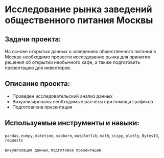 # Исследование рынка заведений общественного питания Москвы

## Задачи проекта:

На основе открытых данных о заведениях общественного питания в Москве необходимо провести исследование рынка для принятия решения об открытии необычного кафе, а также подготовить презентацию для инвесторов.

## Описание проекта:

* Проведен исследовательский анализ данных
* Визуализированы необходимые расчеты при помощи графиков
* Подготовлена презентация

## Используемые инструменты и навыки:

`pandas`, `numpy`, `datetime`, `seaborn`,  `matplotlib`, `math`, `scipy`, `plotly`, `BytesIO`, `requests`

`визуализация данных`, `подготовка презентации`




